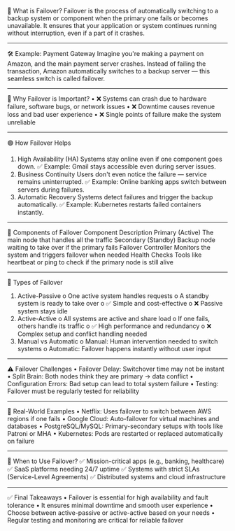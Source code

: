📌 What is Failover?
Failover is the process of automatically switching to a backup system or component when the primary one fails or becomes unavailable.
It ensures that your application or system continues running without interruption, even if a part of it crashes.
________________________________________

🛠️ Example: Payment Gateway
Imagine you're making a payment on Amazon, and the main payment server crashes.
Instead of failing the transaction, Amazon automatically switches to a backup server — this seamless switch is called failover.
________________________________________

🔴 Why Failover is Important?
•	❌ Systems can crash due to hardware failure, software bugs, or network issues
•	❌ Downtime causes revenue loss and bad user experience
•	❌ Single points of failure make the system unreliable
________________________________________

🟢 How Failover Helps
1.	High Availability (HA)
Systems stay online even if one component goes down.
✅ Example: Gmail stays accessible even during server issues.
2.	Business Continuity
Users don't even notice the failure — service remains uninterrupted.
✅ Example: Online banking apps switch between servers during failures.
3.	Automatic Recovery
Systems detect failures and trigger the backup automatically.
✅ Example: Kubernetes restarts failed containers instantly.
________________________________________

📌 Components of Failover
Component	Description
Primary (Active)	The main node that handles all the traffic
Secondary (Standby)	Backup node waiting to take over if the primary fails
Failover Controller	Monitors the system and triggers failover when needed
Health Checks	Tools like heartbeat or ping to check if the primary node is still alive
________________________________________

📌 Types of Failover
1.	Active-Passive
o	One active system handles requests
o	A standby system is ready to take over
o	✅ Simple and cost-effective
o	❌ Passive system stays idle
2.	Active-Active
o	All systems are active and share load
o	If one fails, others handle its traffic
o	✅ High performance and redundancy
o	❌ Complex setup and conflict handling needed
3.	Manual vs Automatic
o	Manual: Human intervention needed to switch systems
o	Automatic: Failover happens instantly without user input
________________________________________

⚠️ Failover Challenges
•	Failover Delay: Switchover time may not be instant
•	Split Brain: Both nodes think they are primary → data conflict
•	Configuration Errors: Bad setup can lead to total system failure
•	Testing: Failover must be regularly tested for reliability
________________________________________

🧠 Real-World Examples
•	Netflix: Uses failover to switch between AWS regions if one fails
•	Google Cloud: Auto-failover for virtual machines and databases
•	PostgreSQL/MySQL: Primary-secondary setups with tools like Patroni or MHA
•	Kubernetes: Pods are restarted or replaced automatically on failure
________________________________________

📌 When to Use Failover?
✅ Mission-critical apps (e.g., banking, healthcare)
✅ SaaS platforms needing 24/7 uptime
✅ Systems with strict SLAs (Service-Level Agreements)
✅ Distributed systems and cloud infrastructure
________________________________________

✅ Final Takeaways
•	Failover is essential for high availability and fault tolerance
•	It ensures minimal downtime and smooth user experience
•	Choose between active-passive or active-active based on your needs
•	Regular testing and monitoring are critical for reliable failover